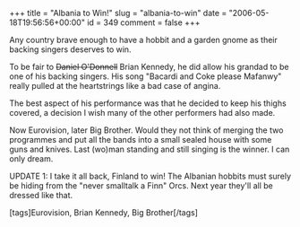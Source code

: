 +++
title = "Albania to Win!"
slug = "albania-to-win"
date = "2006-05-18T19:56:56+00:00"
id = 349
comment = false
+++

Any country brave enough to have a hobbit and a garden gnome as their backing singers deserves to win. 

To be fair to <strike>Daniel O'Donnell</strike> Brian Kennedy, he did allow his grandad to be one of his backing singers. His song "Bacardi and Coke please Mafanwy" really pulled at the heartstrings like a bad case of angina. 

The best aspect of his performance was that he decided to keep his thighs covered, a decision I wish many of the other performers had also made.

Now Eurovision, later Big Brother. Would they not think of merging the two programmes and put all the bands into a small sealed house with some guns and knives. Last (wo)man standing and still singing is the winner. I can only dream.

UPDATE 1: I take it all back, Finland to win! The Albanian hobbits must surely be hiding from the "never smalltalk a Finn" Orcs. Next year they'll all be dressed like that.

[tags]Eurovision, Brian Kennedy, Big Brother[/tags]
